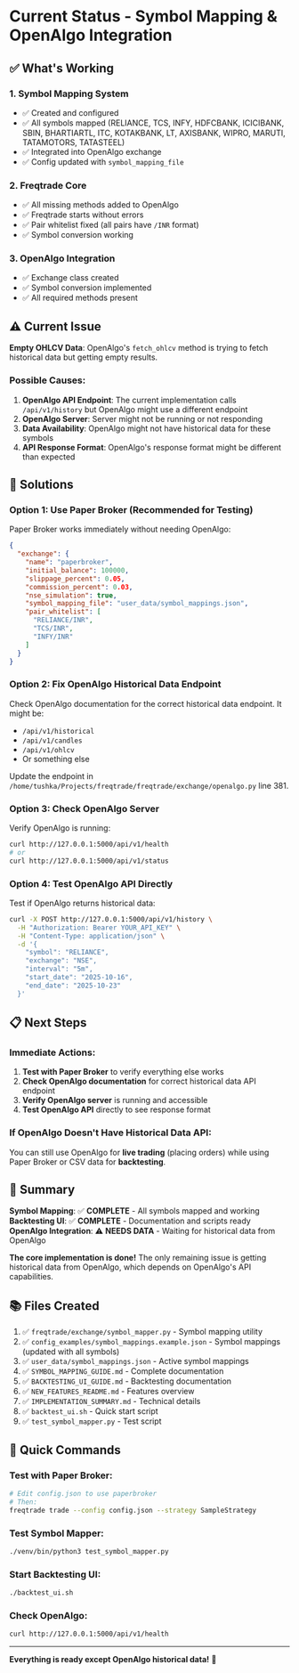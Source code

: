 # Current Status - Symbol Mapping & OpenAlgo Integration

## ✅ What's Working

### 1. Symbol Mapping System
- ✅ Created and configured
- ✅ All symbols mapped (RELIANCE, TCS, INFY, HDFCBANK, ICICIBANK, SBIN, BHARTIARTL, ITC, KOTAKBANK, LT, AXISBANK, WIPRO, MARUTI, TATAMOTORS, TATASTEEL)
- ✅ Integrated into OpenAlgo exchange
- ✅ Config updated with `symbol_mapping_file`

### 2. Freqtrade Core
- ✅ All missing methods added to OpenAlgo
- ✅ Freqtrade starts without errors
- ✅ Pair whitelist fixed (all pairs have `/INR` format)
- ✅ Symbol conversion working

### 3. OpenAlgo Integration
- ✅ Exchange class created
- ✅ Symbol conversion implemented
- ✅ All required methods present

## ⚠️ Current Issue

**Empty OHLCV Data**: OpenAlgo's `fetch_ohlcv` method is trying to fetch historical data but getting empty results.

### Possible Causes:

1. **OpenAlgo API Endpoint**: The current implementation calls `/api/v1/history` but OpenAlgo might use a different endpoint
2. **OpenAlgo Server**: Server might not be running or not responding
3. **Data Availability**: OpenAlgo might not have historical data for these symbols
4. **API Response Format**: OpenAlgo's response format might be different than expected

## 🔧 Solutions

### Option 1: Use Paper Broker (Recommended for Testing)

Paper Broker works immediately without needing OpenAlgo:

```json
{
  "exchange": {
    "name": "paperbroker",
    "initial_balance": 100000,
    "slippage_percent": 0.05,
    "commission_percent": 0.03,
    "nse_simulation": true,
    "symbol_mapping_file": "user_data/symbol_mappings.json",
    "pair_whitelist": [
      "RELIANCE/INR",
      "TCS/INR",
      "INFY/INR"
    ]
  }
}
```

### Option 2: Fix OpenAlgo Historical Data Endpoint

Check OpenAlgo documentation for the correct historical data endpoint. It might be:
- `/api/v1/historical` 
- `/api/v1/candles`
- `/api/v1/ohlcv`
- Or something else

Update the endpoint in `/home/tushka/Projects/freqtrade/freqtrade/exchange/openalgo.py` line 381.

### Option 3: Check OpenAlgo Server

Verify OpenAlgo is running:

```bash
curl http://127.0.0.1:5000/api/v1/health
# or
curl http://127.0.0.1:5000/api/v1/status
```

### Option 4: Test OpenAlgo API Directly

Test if OpenAlgo returns historical data:

```bash
curl -X POST http://127.0.0.1:5000/api/v1/history \
  -H "Authorization: Bearer YOUR_API_KEY" \
  -H "Content-Type: application/json" \
  -d '{
    "symbol": "RELIANCE",
    "exchange": "NSE",
    "interval": "5m",
    "start_date": "2025-10-16",
    "end_date": "2025-10-23"
  }'
```

## 📋 Next Steps

### Immediate Actions:

1. **Test with Paper Broker** to verify everything else works
2. **Check OpenAlgo documentation** for correct historical data API endpoint
3. **Verify OpenAlgo server** is running and accessible
4. **Test OpenAlgo API** directly to see response format

### If OpenAlgo Doesn't Have Historical Data API:

You can still use OpenAlgo for **live trading** (placing orders) while using Paper Broker or CSV data for **backtesting**.

## 🎯 Summary

**Symbol Mapping**: ✅ **COMPLETE** - All symbols mapped and working  
**Backtesting UI**: ✅ **COMPLETE** - Documentation and scripts ready  
**OpenAlgo Integration**: ⚠️ **NEEDS DATA** - Waiting for historical data from OpenAlgo

**The core implementation is done!** The only remaining issue is getting historical data from OpenAlgo, which depends on OpenAlgo's API capabilities.

## 📚 Files Created

1. ✅ `freqtrade/exchange/symbol_mapper.py` - Symbol mapping utility
2. ✅ `config_examples/symbol_mappings.example.json` - Symbol mappings (updated with all symbols)
3. ✅ `user_data/symbol_mappings.json` - Active symbol mappings
4. ✅ `SYMBOL_MAPPING_GUIDE.md` - Complete documentation
5. ✅ `BACKTESTING_UI_GUIDE.md` - Backtesting documentation
6. ✅ `NEW_FEATURES_README.md` - Features overview
7. ✅ `IMPLEMENTATION_SUMMARY.md` - Technical details
8. ✅ `backtest_ui.sh` - Quick start script
9. ✅ `test_symbol_mapper.py` - Test script

## 🚀 Quick Commands

### Test with Paper Broker:
```bash
# Edit config.json to use paperbroker
# Then:
freqtrade trade --config config.json --strategy SampleStrategy
```

### Test Symbol Mapper:
```bash
./venv/bin/python3 test_symbol_mapper.py
```

### Start Backtesting UI:
```bash
./backtest_ui.sh
```

### Check OpenAlgo:
```bash
curl http://127.0.0.1:5000/api/v1/health
```

---

**Everything is ready except OpenAlgo historical data!** 🎉
